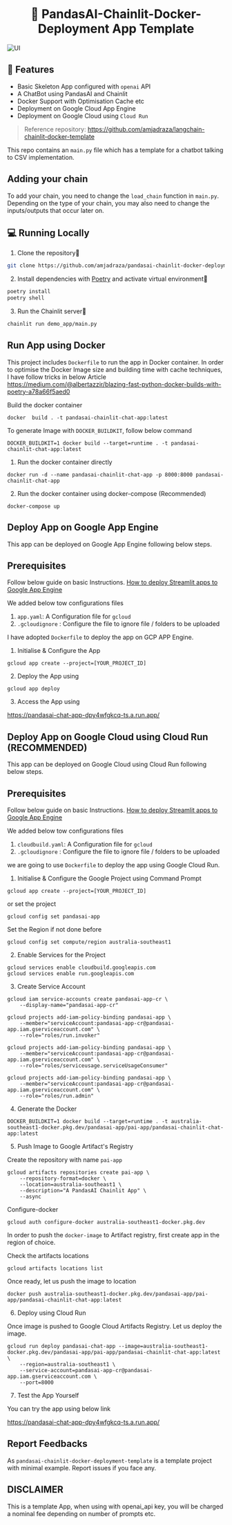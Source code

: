 <h1 align="center">
📖 PandasAI-Chainlit-Docker-Deployment App Template
</h1>

![UI](ui.PNG?raw=true)


## 🔧 Features

- Basic Skeleton App configured with `openai` API
- A ChatBot using PandasAI and Chainlit
- Docker Support with Optimisation Cache etc
- Deployment on Google Cloud App Engine
- Deployment on Google Cloud using `Cloud Run`

> Reference repository: https://github.com/amjadraza/langchain-chainlit-docker-template

This repo contains an `main.py` file which has a template for a chatbot talking to CSV implementation.

## Adding your chain
To add your chain, you need to change the `load_chain` function in `main.py`.
Depending on the type of your chain, you may also need to change the inputs/outputs that occur later on.


## 💻 Running Locally

1. Clone the repository📂

```bash
git clone https://github.com/amjadraza/pandasai-chainlit-docker-deployment-template
```

2. Install dependencies with [Poetry](https://python-poetry.org/) and activate virtual environment🔨

```bash
poetry install
poetry shell
```

3. Run the Chainlit server🚀

```bash
chainlit run demo_app/main.py
```

Run App using Docker
--------------------
This project includes `Dockerfile` to run the app in Docker container. In order to optimise the Docker Image
size and building time with cache techniques, I have follow tricks in below Article 
https://medium.com/@albertazzir/blazing-fast-python-docker-builds-with-poetry-a78a66f5aed0

Build the docker container

``docker  build . -t pandasai-chainlit-chat-app:latest``

To generate Image with `DOCKER_BUILDKIT`, follow below command

```DOCKER_BUILDKIT=1 docker build --target=runtime . -t pandasai-chainlit-chat-app:latest```

1. Run the docker container directly 

``docker run -d --name pandasai-chainlit-chat-app -p 8000:8000 pandasai-chainlit-chat-app ``

2. Run the docker container using docker-compose (Recommended)

``docker-compose up``


Deploy App on Google App Engine
--------------------------------
This app can be deployed on Google App Engine following below steps.

## Prerequisites

Follow below guide on basic Instructions.
[How to deploy Streamlit apps to Google App Engine](https://dev.to/whitphx/how-to-deploy-streamlit-apps-to-google-app-engine-407o)

We added below tow configurations files 

1. `app.yaml`: A Configuration file for `gcloud`
2. `.gcloudignore` : Configure the file to ignore file / folders to be uploaded

I have adopted `Dockerfile` to deploy the app on GCP APP Engine.

1. Initialise & Configure the App

``gcloud app create --project=[YOUR_PROJECT_ID]``

2. Deploy the App using

``gcloud app deploy``

3. Access the App using 

https://pandasai-chat-app-dpy4wfgkcq-ts.a.run.app/


Deploy App on Google Cloud using Cloud Run (RECOMMENDED)
--------------------------------------------------------
This app can be deployed on Google Cloud using Cloud Run following below steps.

## Prerequisites

Follow below guide on basic Instructions.
[How to deploy Streamlit apps to Google App Engine](https://dev.to/whitphx/how-to-deploy-streamlit-apps-to-google-app-engine-407o)

We added below tow configurations files 

1. `cloudbuild.yaml`: A Configuration file for `gcloud`
2. `.gcloudignore` : Configure the file to ignore file / folders to be uploaded

we are going to use `Dockerfile` to deploy the app using Google Cloud Run.

1. Initialise & Configure the Google Project using Command Prompt

`gcloud app create --project=[YOUR_PROJECT_ID]`

or set the project

`gcloud config set pandasai-app`

Set the Region if not done before

`gcloud config set compute/region australia-southeast1`


2. Enable Services for the Project

```
gcloud services enable cloudbuild.googleapis.com
gcloud services enable run.googleapis.com
```

3. Create Service Account

```
gcloud iam service-accounts create pandasai-app-cr \
    --display-name="pandasai-app-cr"

gcloud projects add-iam-policy-binding pandasai-app \
    --member="serviceAccount:pandasai-app-cr@pandasai-app.iam.gserviceaccount.com" \
    --role="roles/run.invoker"

gcloud projects add-iam-policy-binding pandasai-app \
    --member="serviceAccount:pandasai-app-cr@pandasai-app.iam.gserviceaccount.com" \
    --role="roles/serviceusage.serviceUsageConsumer"

gcloud projects add-iam-policy-binding pandasai-app \
    --member="serviceAccount:pandasai-app-cr@pandasai-app.iam.gserviceaccount.com" \
    --role="roles/run.admin"
``` 

4. Generate the Docker

`DOCKER_BUILDKIT=1 docker build --target=runtime . -t australia-southeast1-docker.pkg.dev/pandasai-app/pai-app/pandasai-chainlit-chat-app:latest`

5. Push Image to Google Artifact's Registry

Create the repository with name `pai-app`

```
gcloud artifacts repositories create pai-app \
    --repository-format=docker \
    --location=australia-southeast1 \
    --description="A PandasAI Chainlit App" \
    --async
```

Configure-docker 

`gcloud auth configure-docker australia-southeast1-docker.pkg.dev`

In order to push the `docker-image` to Artifact registry, first create app in the region of choice. 

Check the artifacts locations

`gcloud artifacts locations list`



Once ready, let us push the image to location

`docker push australia-southeast1-docker.pkg.dev/pandasai-app/pai-app/pandasai-chainlit-chat-app:latest`

6. Deploy using Cloud Run

Once image is pushed to Google Cloud Artifacts Registry. Let us deploy the image.

```
gcloud run deploy pandasai-chat-app --image=australia-southeast1-docker.pkg.dev/pandasai-app/pai-app/pandasai-chainlit-chat-app:latest \
    --region=australia-southeast1 \
    --service-account=pandasai-app-cr@pandasai-app.iam.gserviceaccount.com \
    --port=8000
```

7. Test the App Yourself

You can try the app using below link 

https://pandasai-chat-app-dpy4wfgkcq-ts.a.run.app/


## Report Feedbacks

As `pandasai-chainlit-docker-deployment-template` is a template project with minimal example. Report issues if you face any. 

## DISCLAIMER

This is a template App, when using with openai_api key, you will be charged a nominal fee depending
on number of prompts etc.